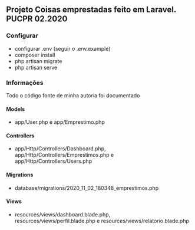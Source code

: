 ## Projeto Coisas emprestadas feito em Laravel. PUCPR 02.2020

### Configurar
- configurar .env (seguir o .env.example)
- composer install
- php artisan migrate
- php artisan serve

### Informações
Todo o código fonte de minha autoria foi documentado

#### Models
- app/User.php e app/Emprestimo.php

#### Controllers
- app/Http/Controllers/Dashboard.php, app/Http/Controllers/Emprestimos.php e app/Http/Controllers/Users.php

#### Migrations
- database/migrations/2020_11_02_180348_emprestimos.php

#### Views
- resources/views/dashboard.blade.php, resources/views/perfil.blade.php e resources/views/relatorio.blade.php
